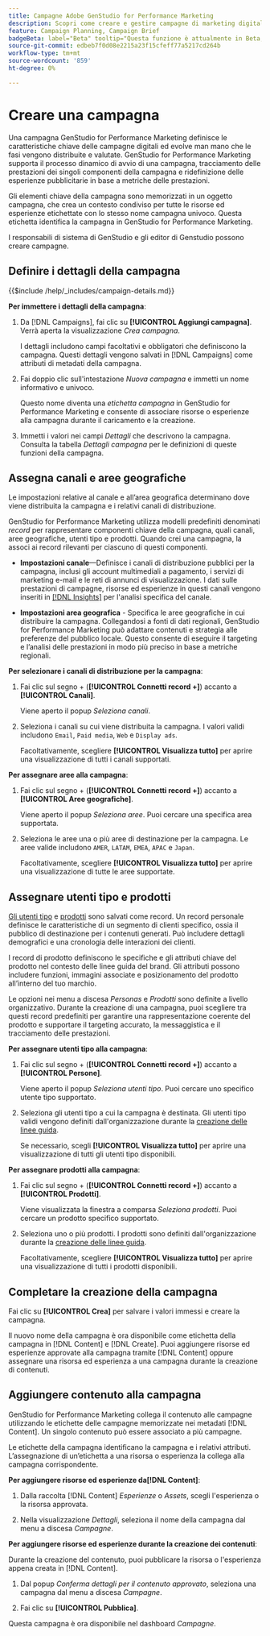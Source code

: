 ```yaml
---
title: Campagne Adobe GenStudio for Performance Marketing
description: Scopri come creare e gestire campagne di marketing digitale che sfruttano risorse ed esperienze di IA generativa.
feature: Campaign Planning, Campaign Brief
badgeBeta: label="Beta" tooltip="Questa funzione è attualmente in Beta, quindi alcune funzionalità potrebbero essere limitate o soggette a modifiche."
source-git-commit: edbeb7f0d08e2215a23f15cfeff77a5217cd264b
workflow-type: tm+mt
source-wordcount: '859'
ht-degree: 0%

---
```


# Creare una campagna

Una campagna GenStudio for Performance Marketing definisce le caratteristiche chiave delle campagne digitali ed evolve man mano che le fasi vengono distribuite e valutate. GenStudio for Performance Marketing supporta il processo dinamico di avvio di una campagna, tracciamento delle prestazioni dei singoli componenti della campagna e ridefinizione delle esperienze pubblicitarie in base a metriche delle prestazioni.

Gli elementi chiave della campagna sono memorizzati in un oggetto campagna, che crea un contesto condiviso per tutte le risorse ed esperienze etichettate con lo stesso nome campagna univoco. Questa etichetta identifica la campagna in GenStudio for Performance Marketing.

I responsabili di sistema di GenStudio e gli editor di Genstudio possono creare campagne.

## Definire i dettagli della campagna

{{$include /help/_includes/campaign-details.md}}


**Per immettere i dettagli della campagna**:

1. Da [!DNL Campaigns], fai clic su **[!UICONTROL Aggiungi campagna]**. Verrà aperta la visualizzazione _Crea campagna_.

   I dettagli includono campi facoltativi e obbligatori che definiscono la campagna. Questi dettagli vengono salvati in [!DNL Campaigns] come attributi di metadati della campagna.

1. Fai doppio clic sull&#39;intestazione _Nuova campagna_ e immetti un nome informativo e univoco.

   Questo nome diventa una _etichetta campagna_ in GenStudio for Performance Marketing e consente di associare risorse o esperienze alla campagna durante il caricamento e la creazione.

1. Immetti i valori nei campi _Dettagli_ che descrivono la campagna. Consulta la tabella _Dettagli campagna_ per le definizioni di queste funzioni della campagna.

## Assegna canali e aree geografiche

Le impostazioni relative al canale e all’area geografica determinano dove viene distribuita la campagna e i relativi canali di distribuzione.

GenStudio for Performance Marketing utilizza modelli predefiniti denominati _record_ per rappresentare componenti chiave della campagna, quali canali, aree geografiche, utenti tipo e prodotti. Quando crei una campagna, la associ ai record rilevanti per ciascuno di questi componenti.

* **Impostazioni canale**—Definisce i canali di distribuzione pubblici per la campagna, inclusi gli account multimediali a pagamento, i servizi di marketing e-mail e le reti di annunci di visualizzazione. I dati sulle prestazioni di campagne, risorse ed esperienze in questi canali vengono inseriti in [[!DNL Insights]](/help/user-guide/insights/overview.md) per l&#39;analisi specifica del canale.

* **Impostazioni area geografica** - Specifica le aree geografiche in cui distribuire la campagna. Collegandosi a fonti di dati regionali, GenStudio for Performance Marketing può adattare contenuti e strategia alle preferenze del pubblico locale. Questo consente di eseguire il targeting e l’analisi delle prestazioni in modo più preciso in base a metriche regionali.

**Per selezionare i canali di distribuzione per la campagna**:

1. Fai clic sul segno + (**[!UICONTROL Connetti record +]**) accanto a **[!UICONTROL Canali]**.

   Viene aperto il popup _Seleziona canali_.

1. Seleziona i canali su cui viene distribuita la campagna. I valori validi includono `Email`, `Paid media`, `Web` e `Display ads`.

   Facoltativamente, scegliere **[!UICONTROL Visualizza tutto]** per aprire una visualizzazione di tutti i canali supportati.

**Per assegnare aree alla campagna**:

1. Fai clic sul segno + (**[!UICONTROL Connetti record +]**) accanto a **[!UICONTROL Aree geografiche]**.

   Viene aperto il popup _Seleziona aree_. Puoi cercare una specifica area supportata.

1. Seleziona le aree una o più aree di destinazione per la campagna. Le aree valide includono `AMER`, `LATAM`, `EMEA`, `APAC` e `Japan`.

   Facoltativamente, scegliere **[!UICONTROL Visualizza tutto]** per aprire una visualizzazione di tutte le aree supportate.

## Assegnare utenti tipo e prodotti

[Gli utenti tipo](/help/user-guide/guidelines/personas.md) e [prodotti](/help/user-guide/guidelines/products.md) sono salvati come record. Un record personale definisce le caratteristiche di un segmento di clienti specifico, ossia il pubblico di destinazione per i contenuti generati. Può includere dettagli demografici e una cronologia delle interazioni dei clienti.

I record di prodotto definiscono le specifiche e gli attributi chiave del prodotto nel contesto delle linee guida del brand. Gli attributi possono includere funzioni, immagini associate e posizionamento del prodotto all’interno del tuo marchio.

Le opzioni nei menu a discesa _Personas_ e _Prodotti_ sono definite a livello organizzativo. Durante la creazione di una campagna, puoi scegliere tra questi record predefiniti per garantire una rappresentazione coerente del prodotto e supportare il targeting accurato, la messaggistica e il tracciamento delle prestazioni.

**Per assegnare utenti tipo alla campagna**:

1. Fai clic sul segno + (**[!UICONTROL Connetti record +]**) accanto a **[!UICONTROL Persone]**.

   Viene aperto il popup _Seleziona utenti tipo_. Puoi cercare uno specifico utente tipo supportato.

1. Seleziona gli utenti tipo a cui la campagna è destinata. Gli utenti tipo validi vengono definiti dall&#39;organizzazione durante la [creazione delle linee guida](/help/user-guide/guidelines/personas.md).

   Se necessario, scegli **[!UICONTROL Visualizza tutto]** per aprire una visualizzazione di tutti gli utenti tipo disponibili.

**Per assegnare prodotti alla campagna**:

1. Fai clic sul segno + (**[!UICONTROL Connetti record +]**) accanto a **[!UICONTROL Prodotti]**.

   Viene visualizzata la finestra a comparsa _Seleziona prodotti_. Puoi cercare un prodotto specifico supportato.

1. Seleziona uno o più prodotti. I prodotti sono definiti dall&#39;organizzazione durante la [creazione delle linee guida](/help/user-guide/guidelines/products.md).

   Facoltativamente, scegliere **[!UICONTROL Visualizza tutto]** per aprire una visualizzazione di tutti i prodotti disponibili.

## Completare la creazione della campagna

Fai clic su **[!UICONTROL Crea]** per salvare i valori immessi e creare la campagna.

Il nuovo nome della campagna è ora disponibile come etichetta della campagna in [!DNL Content] e [!DNL Create]. Puoi aggiungere risorse ed esperienze approvate alla campagna tramite [!DNL Content] oppure assegnare una risorsa ed esperienza a una campagna durante la creazione di contenuti.

## Aggiungere contenuto alla campagna

GenStudio for Performance Marketing collega il contenuto alle campagne utilizzando le etichette delle campagne memorizzate nei metadati [!DNL Content]. Un singolo contenuto può essere associato a più campagne.

Le etichette della campagna identificano la campagna e i relativi attributi. L’assegnazione di un’etichetta a una risorsa o esperienza la collega alla campagna corrispondente.

**Per aggiungere risorse ed esperienze da[!DNL Content]**:

1. Dalla raccolta [!DNL Content] _Esperienze_ o _Assets_, scegli l&#39;esperienza o la risorsa approvata.

1. Nella visualizzazione _Dettagli_, seleziona il nome della campagna dal menu a discesa _Campagne_.

**Per aggiungere risorse ed esperienze durante la creazione dei contenuti**:

Durante la creazione del contenuto, puoi pubblicare la risorsa o l&#39;esperienza appena creata in [!DNL Content].

1. Dal popup _Conferma dettagli per il contenuto approvato_, seleziona una campagna dal menu a discesa _Campagne_.

1. Fai clic su **[!UICONTROL Pubblica]**.

Questa campagna è ora disponibile nel dashboard _Campagne_.
